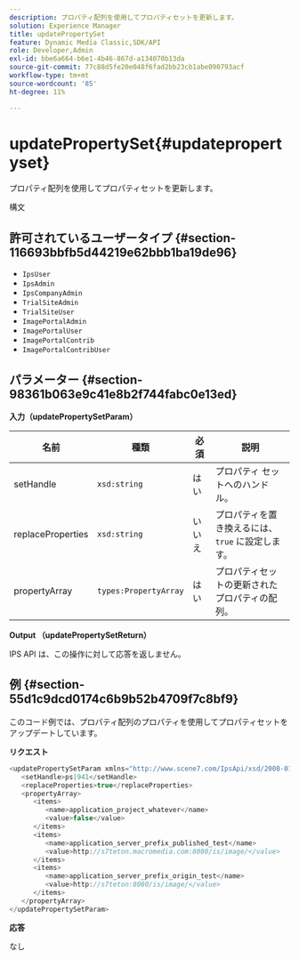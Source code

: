 ```yaml
---
description: プロパティ配列を使用してプロパティセットを更新します。
solution: Experience Manager
title: updatePropertySet
feature: Dynamic Media Classic,SDK/API
role: Developer,Admin
exl-id: bbe6a664-b6e1-4b46-867d-a134070b13da
source-git-commit: 77c88d5fe20e048f6fad2bb23cb1abe090793acf
workflow-type: tm+mt
source-wordcount: '85'
ht-degree: 11%

---
```


# updatePropertySet{#updatepropertyset}

プロパティ配列を使用してプロパティセットを更新します。

構文

## 許可されているユーザータイプ {#section-116693bbfb5d44219e62bbb1ba19de96}

* `IpsUser`
* `IpsAdmin`
* `IpsCompanyAdmin`
* `TrialSiteAdmin`
* `TrialSiteUser`
* `ImagePortalAdmin`
* `ImagePortalUser`
* `ImagePortalContrib`
* `ImagePortalContribUser`

## パラメーター {#section-98361b063e9c41e8b2f744fabc0e13ed}

**入力（updatePropertySetParam）**

| 名前 | 種類 | 必須 | 説明 |
|---|---|---|---|
| setHandle | `xsd:string` | はい | プロパティ セットへのハンドル。 |
| replaceProperties | `xsd:string` | いいえ | プロパティを置き換えるには、`true` に設定します。 |
| propertyArray | `types:PropertyArray` | はい | プロパティセットの更新されたプロパティの配列。 |

**Output （updatePropertySetReturn）**

IPS API は、この操作に対して応答を返しません。

## 例 {#section-55d1c9dcd0174c6b9b52b4709f7c8bf9}

このコード例では、プロパティ配列のプロパティを使用してプロパティセットをアップデートしています。

**リクエスト**

```java
<updatePropertySetParam xmlns="http://www.scene7.com/IpsApi/xsd/2008-01-15">
   <setHandle>ps|941</setHandle>
   <replaceProperties>true</replaceProperties>
   <propertyArray>
      <items>
         <name>application_project_whatever</name>
         <value>false</value>
      </items>
      <items>
         <name>application_server_prefix_published_test</name>
         <value>http://s7teton.macromedia.com:8080/is/image/</value>
      </items>
      <items>
         <name>application_server_prefix_origin_test</name>
         <value>http://s7teton:8080/is/image/</value>
      </items>
   </propertyArray>
</updatePropertySetParam>
```

**応答**

なし
